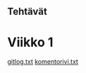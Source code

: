 ## Tehtävät
# Viikko 1
[gitlog.txt](https://github.com/emmastrom/ot-harjoitustyo/blob/main/laskarit/gitlog.txt)
[komentorivi.txt](https://github.com/emmastrom/ot-harjoitustyo/blob/main/laskarit/komentorivi.txt)

